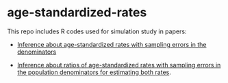 # age-standardized-rates

This repo includes R codes used for simulation study in papers:

- [Inference about age-standardized rates with sampling errors in the denominators](https://journals.sagepub.com/doi/abs/10.1177/0962280220962516)

- [Inference about ratios of age-standardized rates with sampling errors in the population denominators for estimating both rates](https://onlinelibrary.wiley.com/doi/10.1002/sim.9344).
